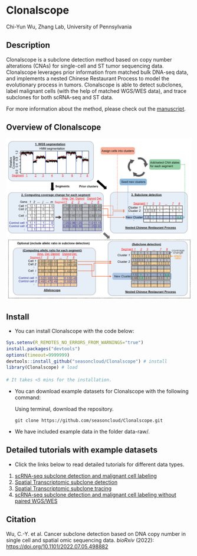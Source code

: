 # Clonalscope

Chi-Yun Wu, Zhang Lab, University of Pennsylvania

## Description

Clonalscope is a subclone detection method based on copy number alterations (CNAs) for single-cell and ST tumor sequencing data. Clonalscope leverages prior information from matched bulk DNA-seq data, and implements a nested Chinese Restaurant Process to model the evolutionary process in tumors. Clonalscope is able to detect subclones, label malignant cells (with the help of matched WGS/WES data), and trace subclones for both scRNA-seq and ST data.

For more information about the method, please check out the [manuscript](https://doi.org/10.1101/2022.07.05.498882). <br/>

## Overview of Clonalscope

![](inst/plots/overview.png?raw=true "Overview of subclone detection with Clonalscope")

## Install

-   You can install Clonalscope with the code below:

``` r
Sys.setenv(R_REMOTES_NO_ERRORS_FROM_WARNINGS="true")
install.packages("devtools")
options(timeout=9999999)
devtools::install_github("seasoncloud/Clonalscope") # install
library(Clonalscope) # load

# It takes <5 mins for the installation.
```

-   You can download example datasets for Clonalscope with the following command:

    Using terminal, download the repository.

        git clone https://github.com/seasoncloud/Clonalscope.git

-   We have included example data in the folder data-raw/.

## Detailed tutorials with example datasets

-   Click the links below to read detailed tutorials for different data types.

1.  [scRNA-seq subclone detection and malignant cell labeling](https://github.com/seasoncloud/Clonalscope/tree/main/samples/P5931/scRNA)
2.  [Spatial Transcriptomic subclone detection](https://github.com/seasoncloud/Clonalscope/tree/main/samples/BC_ductal2/ST)
3.  [Spatial Transcriptomic subclone tracing](https://github.com/seasoncloud/Clonalscope/tree/main/samples/BC_ductal1/ST)
4.  [scRNA-seq subclone detection and malignant cell labeling without paired WGS/WES](https://github.com/seasoncloud/Clonalscope/tree/no_pairedWGS_branch/samples/P5847/scRNA) <br/>

## Citation

Wu, C.-Y. et al. Cancer subclone detection based on DNA copy number in single cell and spatial omic sequencing data. *bioRxiv* (2022): <https://doi.org/10.1101/2022.07.05.498882>
